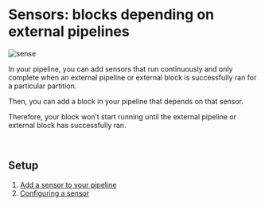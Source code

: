 # Sensors: blocks depending on external pipelines

![sense](https://user-images.githubusercontent.com/97557538/194637618-db3840bc-0d15-400d-9796-20e53b0616a5.gif)

In your pipeline, you can add sensors that run continuously and only complete
when an external pipeline or external block is successfully ran for a particular partition.

Then, you can add a block in your pipeline that depends on that sensor.

Therefore, your block won’t start running until the external pipeline or external block has
successfully ran.

<br />

## Setup

1. [Add a sensor to your pipeline](../../blocks/README.md#5-sensor)
1. [Configuring a sensor](../../core/abstractions.md#sensor)

<br />
